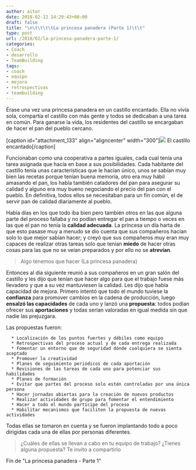 ```yaml
---
author: aitor
date: 2018-02-12 14:29:43+00:00
draft: false
title: "\n\t\t\t\tLa princesa panadera (Parte 1)\t\t"
type: post
url: /2018/02/la-princesa-panadera-parte-1/
categories:
- Coach
- desarrollo
- TeamBuilding
tags:
- coach
- equipo
- mejora
- retrospectivas
- teambuilding
---
```



				

Érase una vez una princesa panadera en un castillo encantado. Ella no vivía sola, compartía el castillo con más gente y todos se dedicaban a una tarea en común. Para ganarse la vida, los residentes del castillo se encargaban de hacer el pan del pueblo cercano.




[caption id="attachment_133" align="aligncenter" width="300"]![](/castle-451440_1280-300x212.jpg)
El castillo encantado[/caption]



Funcionaban como una cooperativa a partes iguales, cada cual tenía una tarea asignada que hacía en base a sus posibilidades. Cada habitante del castillo tenía unas características que le hacían único, unos se sabían muy bien las recetas porque tenían buena memoría, otro era muy hábil amasando el pan, los había también catadores del pan para asegurar su calidad y alguno era muy bueno negociando el precio del pan con el pueblo. En definitiva, todos ellos se necesitaban para un fín común, el de servir pan de calidad diariamente al pueblo.

Había días en los que todo iba bien pero también otros en las que alguna parte del proceso fallaba y no podían entregar el pan a tiempo o veces en las que el pan no tenía la **calidad adecuada**. La princesa un día harta de que esto pasase muy a menudo se dio cuenta que sus compañeros hacían solo lo que mejor sabían hacer; y creyó que sus compañeros muy eran muy capaces de realizar otras tareas solo que tenían **miedo** de hacer otras cosas para las que no se veían preparados y por ello no se **atrevían**.


<blockquote>Algo tenemos que hacer (La princesa panadera)</blockquote>


Entonces al día siguiente reunió a sus compañeros en un gran salón del castillo y les dijo que tenían que hacer algo para que el trabajo fuese más llevadero y que a su vez mantuviesen la calidad. Les dijo que había capacidad de mejora. Primero intentó que todo el mundo tuviese la **confianza** para promover cambios en la cadena de producción, luego **ensalzó las capacidades** de cada uno y lanzó una **propuesta**: todos podían ofrecer sus **aportaciones** y todas serían valoradas en igual medida sin que nadie las prejuzgara.

Las propuestas fueron:



 	  * Localización de los puntos fuertes y débiles como equipo
 	  * Retrospectivas del proceso actual y de cada entrega realizada
 	  * Fomentar un entorno que de seguridad dónde cualquiera se sienta aceptado
 	  * Promover la creatividad
 	  * Planes de seguimiento periódicos de cada aportación
 	  * Revisiones de las tareas de cada uno para potenciar sus habilidades
 	  * Planes de formación
 	  * Evitar que partes del proceso solo estén controladas por una única persona
 	  * Hacer jornadas abiertas para la creación de nuevos productos
 	  * Realizar actividades de grupo para fomentar el entendimiento
 	  * Hacer a todo el mundo partícipe del proceso
 	  * Habilitar mecanismos que faciliten la propuesta de nuevas actividades

Todas ellas se tomaron en cuenta y se fueron implantando todo a poco dirigidas cada una de ellas por personas diferentes.


<blockquote>¿Cuáles de ellas se llevan a cabo en tu equipo de trabajo? ¿Tienes alguna propuesta? Te invito a compartirlo</blockquote>


Fin de "La princesa panadera - Parte 1"

		
